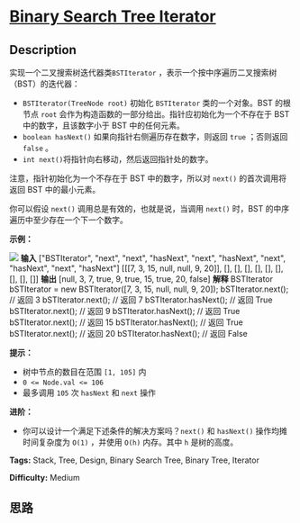# [Binary Search Tree Iterator][title]

## Description

实现一个二叉搜索树迭代器类`BSTIterator` ，表示一个按中序遍历二叉搜索树（BST）的迭代器：

  * `BSTIterator(TreeNode root)` 初始化 `BSTIterator` 类的一个对象。BST 的根节点 `root` 会作为构造函数的一部分给出。指针应初始化为一个不存在于 BST 中的数字，且该数字小于 BST 中的任何元素。
  * `boolean hasNext()` 如果向指针右侧遍历存在数字，则返回 `true` ；否则返回 `false` 。
  * `int next()`将指针向右移动，然后返回指针处的数字。

注意，指针初始化为一个不存在于 BST 中的数字，所以对 `next()` 的首次调用将返回 BST 中的最小元素。

你可以假设 `next()` 调用总是有效的，也就是说，当调用 `next()` 时，BST 的中序遍历中至少存在一个下一个数字。

**示例：**

![](https://assets.leetcode.com/uploads/2018/12/25/bst-tree.png)
            **输入**    ["BSTIterator", "next", "next", "hasNext", "next", "hasNext", "next", "hasNext", "next", "hasNext"]    [[[7, 3, 15, null, null, 9, 20]], [], [], [], [], [], [], [], [], []]    **输出**    [null, 3, 7, true, 9, true, 15, true, 20, false]        **解释**    BSTIterator bSTIterator = new BSTIterator([7, 3, 15, null, null, 9, 20]);    bSTIterator.next();    // 返回 3    bSTIterator.next();    // 返回 7    bSTIterator.hasNext(); // 返回 True    bSTIterator.next();    // 返回 9    bSTIterator.hasNext(); // 返回 True    bSTIterator.next();    // 返回 15    bSTIterator.hasNext(); // 返回 True    bSTIterator.next();    // 返回 20    bSTIterator.hasNext(); // 返回 False    

**提示：**

  * 树中节点的数目在范围 `[1, 105]` 内
  * `0 <= Node.val <= 106`
  * 最多调用 `105` 次 `hasNext` 和 `next` 操作

**进阶：**

  * 你可以设计一个满足下述条件的解决方案吗？`next()` 和 `hasNext()` 操作均摊时间复杂度为 `O(1)` ，并使用 `O(h)` 内存。其中 `h` 是树的高度。


**Tags:** Stack, Tree, Design, Binary Search Tree, Binary Tree, Iterator

**Difficulty:** Medium

## 思路

[title]: https://leetcode-cn.com/problems/binary-search-tree-iterator
